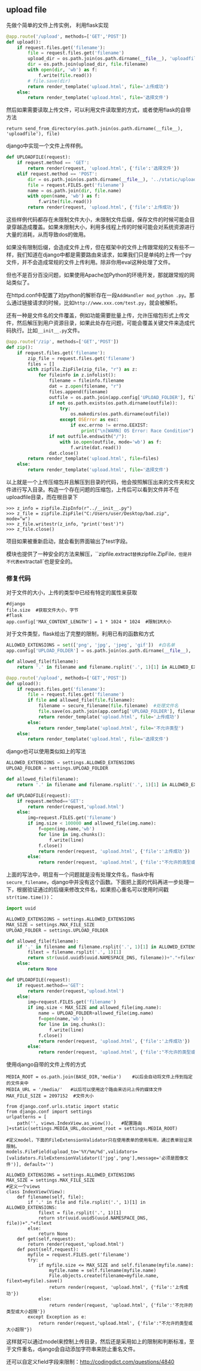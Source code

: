 ## upload file

先做个简单的文件上传实例， 利用flask实现

```python
@app.route('/upload', methods=['GET','POST'])
def upload():
    if request.files.get('filename'):
        file = request.files.get('filename')
        upload_dir = os.path.join(os.path.dirname(__file__), 'uploadfile')
        dir = os.path.join(upload_dir, file.filename)
        with open(dir, 'wb') as f:
            f.write(file.read())
        # file.save(dir)
        return render_template('upload.html', file='上传成功')
    else:
        return render_template('upload.html', file='选择文件')
```

然后如果需要读取上传文件，可以利用文件读取里的方式，或者使用flask的自带方法

```
return send_from_directory(os.path.join(os.path.dirname(__file__), 'uploadfile'), file)
```

django中实现一个文件上传样例。

```python
def UPLOADFILE(request):
    if request.method == 'GET':
        return render(request, 'upload.html', {'file':'选择文件'})
    elif request.method == 'POST':
        dir = os.path.join(os.path.dirname(__file__), '../static/upload')
        file = request.FILES.get('filename')
        name = os.path.join(dir, file.name)
        with open(name, 'wb') as f:
            f.write(file.read())
        return render(request, 'upload.html', {'file':'上传成功'})
```

这些样例代码都存在未限制文件大小，未限制文件后缀，保存文件的时候可能会目录穿越造成覆盖。如果未限制大小，利用多线程上传的时候可能会对系统资源进行大量的消耗，从而导致dos的做用。

如果没有限制后缀，会造成文件上传，但在框架中的文件上传跟常规的又有些不一样，我们知道在django中都是需要路由来请求，如果我们只是单纯的上传一个py文件，并不会造成常规的文件上传利用。除非你用eval这种处理了文件。

但也不是百分百没问题，如果使用Apache加Python的环境开发，那就跟常规的网站类似了。

在httpd.conf中配置了对python的解析存在一段`AddHandler mod_python .py`。那么通过链接请求的时候，比如`http://www.xxx.com/test.py`，就会被解析。

还有一种是文件名的文件覆盖，例如功能需要批量上传，允许压缩包形式上传文件，然后解压到用户资源目录，如果此处存在问题，可能会覆盖关键文件来造成代码执行。比如`__init__.py`文件。

```python
@app.route('/zip', methods=['GET','POST'])
def zip():
    if request.files.get('filename'):
        zip_file = request.files.get('filename')
        files = []
        with zipfile.ZipFile(zip_file, "r") as z:
            for fileinfo in z.infolist():
                filename = fileinfo.filename
                dat = z.open(filename, "r")
                files.append(filename)
                outfile = os.path.join(app.config['UPLOAD_FOLDER'], filename)
                if not os.path.exists(os.path.dirname(outfile)):
                    try:
                        os.makedirs(os.path.dirname(outfile))
                    except OSError as exc:
                        if exc.errno != errno.EEXIST:
                            print("\n[WARN] OS Error: Race Condition")
                if not outfile.endswith("/"):
                    with io.open(outfile, mode='wb') as f:
                        f.write(dat.read())
                dat.close()
        return render_template('upload.html', file=files)
    else:
        return render_template('upload.html', file='选择文件')
```

以上就是一个上传压缩包并且解压到目录的代码，他会按照解压出来的文件夹和文件进行写入目录。构造一个存在问题的压缩包，上传后可以看到文件并不在uploadfile目录，而在根目录下

```
>>> z_info = zipfile.ZipInfo(r"../__init__.py")
>>> z_file = zipfile.ZipFile("C:/Users/user/Desktop/bad.zip", mode="w")
>>> z_file.writestr(z_info, "print('test')")
>>> z_file.close()
```

项目如果被重新启动，就会看到界面输出了test字段。

模块也提供了一种安全的方法来解压，``zipfile.extract`替换`zipfile.ZipFile`，但是并不代表`extractall`也是安全的。

### 修复代码

对于文件的大小，上传的类型中已经有特定的属性来获取

```
#django 
file.size  #获取文件大小，字节
#flask
app.config['MAX_CONTENT_LENGTH'] = 1 * 1024 * 1024  #限制1M大小
```

对于文件类型，flask给出了完整的限制，利用已有的函数和方式

```python
ALLOWED_EXTENSIONS = set(['png', 'jpg', 'jpeg', 'gif'])  #白名单
app.config['UPLOAD_FOLDER'] = os.path.join(os.path.dirname(__file__), 'uploadfile')

def allowed_file(filename):
    return '.' in filename and filename.rsplit('.', 1)[1] in ALLOWED_EXTENSIONS

@app.route('/upload', methods=['GET','POST'])
def upload():
    if request.files.get('filename'):
        file = request.files.get('filename')
        if file and allowed_file(file.filename):
            filename = secure_filename(file.filename)  #处理文件名
            file.save(os.path.join(app.config['UPLOAD_FOLDER'], filename))
            return render_template('upload.html', file='上传成功')
        else:
            return render_template('upload.html', file='不允许类型')
    else:
        return render_template('upload.html', file='选择文件')
```

django也可以使用类似如上的写法

```python
ALLOWED_EXTENSIONS = settings.ALLOWED_EXTENSIONS
UPLOAD_FOLDER = settings.UPLOAD_FOLDER

def allowed_file(filename):
    return '.' in filename and filename.rsplit('.', 1)[1] in ALLOWED_EXTENSIONS

def UPLOADFILE(request):
    if request.method=='GET':
        return render(request,'upload.html')
    else:
        img=request.FILES.get('filename')
        if img.size < 100000 and allowed_file(img.name):
            f=open(img.name,'wb')
            for line in img.chunks():
                f.write(line)
            f.close()
            return render(request, 'upload.html', {'file':'上传成功'})
        else:
            return render(request, 'upload.html', {'file':"不允许的类型或者大小超限"})
```

上面的写法中，明显有一个问题就是没有处理文件名，flask中有`secure_filename`，django中并没有这个函数。下面把上面的代码再进一步处理一下，根据验证通过的后缀来修改文件名，如果担心重名可以使用时间戳`str(time.time())`：

```python
import uuid

ALLOWED_EXTENSIONS = settings.ALLOWED_EXTENSIONS
MAX_SIZE = settings.MAX_FILE_SIZE
UPLOAD_FOLDER = settings.UPLOAD_FOLDER

def allowed_file(filename):
    if '.' in filename and filename.rsplit('.', 1)[1] in ALLOWED_EXTENSIONS:
        filext = filename.rsplit('.', 1)[1]
        return str(uuid.uuid5(uuid.NAMESPACE_DNS, filename))+"."+filext
    else:
        return None

def UPLOADFILE(request):
    if request.method=='GET':
        return render(request,'upload.html')
    else:
        img=request.FILES.get('filename')
        if img.size < MAX_SIZE and allowed_file(img.name):
            name = UPLOAD_FOLDER+allowed_file(img.name)
            f=open(name,'wb')
            for line in img.chunks():
                f.write(line)
            f.close()
            return render(request, 'upload.html', {'file':'上传成功'})
        else:
            return render(request, 'upload.html', {'file':"不允许的类型或者大小超限"})
```

使用django自带的文件上传的方式

```
MEDIA_ROOT = os.path.join(BASE_DIR,'media')    #以后会自动将文件上传到指定的文件夹中
MEDIA_URL = '/media/'   #以后可以使用这个路由来访问上传的媒体文件
MAX_FILE_SIZE = 2097152  #文件大小

from django.conf.urls.static import static
from django.conf import settings
urlpatterns = [
    path('', views.IndexView.as_view()),   #配置路由
]+static(settings.MEDIA_URL,document_root = settings.MEDIA_ROOT)

#定义model，下面的FileExtensionValidator只在使用表单的使用有用，通过表单验证来限制。
models.FileField(upload_to='%Y/%m/%d',validators=[validators.FileExtensionValidator(['jpg','png'],message='必须是图像文件')], default='')

ALLOWED_EXTENSIONS = settings.ALLOWED_EXTENSIONS
MAX_SIZE = settings.MAX_FILE_SIZE
#定义一个views
class IndexView(View):
    def filename(self, file):
        if '.' in file and file.rsplit('.', 1)[1] in ALLOWED_EXTENSIONS:
            filext = file.rsplit('.', 1)[1]
            return str(uuid.uuid5(uuid.NAMESPACE_DNS, file))+"."+filext
        else:
            return None
    def get(self,request):
        return render(request,'upload.html')
    def post(self,request):
        myfile = request.FILES.get('filename')
        try:
            if myfile.size <= MAX_SIZE and self.filename(myfile.name):
                myfile.name = self.filename(myfile.name)
                File.objects.create(filename=myfile.name, filext=myfile).save()
                return render(request, 'upload.html', {'file':'上传成功'})
            else:
                return render(request, 'upload.html', {'file':'不允许的类型或大小超限'})
        except Exception as e:
            return render(request,'upload.html', {'file':"不允许的类型或大小超限"})
```

这样就可以通过model来控制上传目录，然后还是采用如上的限制和判断标准，至于文件重名，django会自动添加字符串来防止重名文件。

还可以自定义field字段来限制：http://codingdict.com/questions/4840

